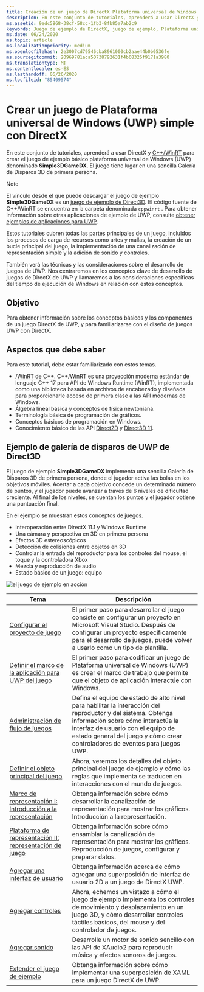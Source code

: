 ```yaml
---
title: Creación de un juego de DirectX Plataforma universal de Windows (UWP)
description: En este conjunto de tutoriales, aprenderá a usar DirectX y [C++/WinRT](/windows/uwp/cpp-and-winrt-apis/) para crear el juego de ejemplo básico plataforma universal de Windows (UWP) denominado **Simple3DGameDX**.
ms.assetid: 9edc5868-38cf-58cc-1fb3-8fb85a7ab2c9
keywords: Juego de ejemplo de DirectX, juego de ejemplo, Plataforma universal de Windows (UWP), juego Direct3D 11
ms.date: 06/24/2020
ms.topic: article
ms.localizationpriority: medium
ms.openlocfilehash: 2e3007cd79546cba8961000cb2aae44b0b0536fe
ms.sourcegitcommit: 20969781aca50738792631f4b68326f9171a3980
ms.translationtype: MT
ms.contentlocale: es-ES
ms.lasthandoff: 06/26/2020
ms.locfileid: "85409574"
---
```

# <a name="create-a-simple-universal-windows-platform-uwp-game-with-directx"></a>Crear un juego de Plataforma universal de Windows (UWP) simple con DirectX

En este conjunto de tutoriales, aprenderá a usar DirectX y [C++/WinRT](/windows/uwp/cpp-and-winrt-apis/) para crear el juego de ejemplo básico plataforma universal de Windows (UWP) denominado **Simple3DGameDX**. El juego tiene lugar en una sencilla Galería de Disparos 3D de primera persona.

> [!NOTE]
> El vínculo desde el que puede descargar el juego de ejemplo **Simple3DGameDX** es un [juego de ejemplo de Direct3D](/samples/microsoft/windows-universal-samples/simple3dgamedx/). El código fuente de C++/WinRT se encuentra en la carpeta denominada `cppwinrt` . Para obtener información sobre otras aplicaciones de ejemplo de UWP, consulte [obtener ejemplos de aplicaciones para UWP](/windows/uwp/get-started/get-uwp-app-samples).

Estos tutoriales cubren todas las partes principales de un juego, incluidos los procesos de carga de recursos como artes y mallas, la creación de un bucle principal del juego, la implementación de una canalización de representación simple y la adición de sonido y controles.

También verá las técnicas y las consideraciones sobre el desarrollo de juegos de UWP. Nos centraremos en los conceptos clave de desarrollo de juegos de DirectX de UWP y llamaremos a las consideraciones específicas del tiempo de ejecución de Windows en relación con estos conceptos.

## <a name="objective"></a>Objetivo

Para obtener información sobre los conceptos básicos y los componentes de un juego DirectX de UWP, y para familiarizarse con el diseño de juegos UWP con DirectX.

## <a name="what-you-need-to-know"></a>Aspectos que debe saber

Para este tutorial, debe estar familiarizado con estos temas.

- [/WinRT de C++](/windows/uwp/cpp-and-winrt-apis/). C++/WinRT es una proyección moderna estándar de lenguaje C++ 17 para API de Windows Runtime (WinRT), implementada como una biblioteca basada en archivos de encabezado y diseñada para proporcionarle acceso de primera clase a las API modernas de Windows.
- Álgebra lineal básica y conceptos de física newtoniana.
- Terminología básica de programación de gráficos.
- Conceptos básicos de programación en Windows.
- Conocimiento básico de las API [Direct2D](/windows/desktop/Direct2D/direct2d-portal) y [Direct3D 11](/windows/desktop/direct3d11/how-to-use-direct3d-11).

##  <a name="direct3d-uwp-shooting-gallery-sample"></a>Ejemplo de galería de disparos de UWP de Direct3D

El juego de ejemplo **Simple3DGameDX** implementa una sencilla Galería de Disparos 3D de primera persona, donde el jugador activa las bolas en los objetivos móviles. Acertar a cada objetivo concede un determinado número de puntos, y el jugador puede avanzar a través de 6 niveles de dificultad creciente. Al final de los niveles, se cuentan los puntos y el jugador obtiene una puntuación final.

En el ejemplo se muestran estos conceptos de juegos.

- Interoperación entre DirectX 11.1 y Windows Runtime
- Una cámara y perspectiva en 3D en primera persona
- Efectos 3D estereoscópicos
- Detección de colisiones entre objetos en 3D
- Controlar la entrada del reproductor para los controles del mouse, el toque y la controladora Xbox
- Mezcla y reproducción de audio
- Estado básico de un juego: equipo

![el juego de ejemplo en acción](images/simple-dx-game-overview.png)

|Tema|Descripción|
|-------|-------------|
|[Configurar el proyecto de juego](tutorial--setting-up-the-games-infrastructure.md)|El primer paso para desarrollar el juego consiste en configurar un proyecto en Microsoft Visual Studio. Después de configurar un proyecto específicamente para el desarrollo de juegos, puede volver a usarlo como un tipo de plantilla.|
|[Definir el marco de la aplicación para UWP del juego](tutorial--building-the-games-uwp-app-framework.md)|El primer paso para codificar un juego de Plataforma universal de Windows (UWP) es crear el marco de trabajo que permite que el objeto de aplicación interactúe con Windows.|
|[Administración de flujo de juegos](tutorial-game-flow-management.md)|Defina el equipo de estado de alto nivel para habilitar la interacción del reproductor y del sistema. Obtenga información sobre cómo interactúa la interfaz de usuario con el equipo de estado general del juego y cómo crear controladores de eventos para juegos UWP.|
|[Definir el objeto principal del juego](tutorial--defining-the-main-game-loop.md)|Ahora, veremos los detalles del objeto principal del juego de ejemplo y cómo las reglas que implementa se traducen en interacciones con el mundo de juegos.|
|[Marco de representación I: Introducción a la representación](tutorial--assembling-the-rendering-pipeline.md)|Obtenga información sobre cómo desarrollar la canalización de representación para mostrar los gráficos. Introducción a la representación.|
|[Plataforma de representación II: representación de juego](tutorial-game-rendering.md)|Obtenga información sobre cómo ensamblar la canalización de representación para mostrar los gráficos. Reproducción de juegos, configurar y preparar datos.|
|[Agregar una interfaz de usuario](tutorial--adding-a-user-interface.md)|Obtenga información acerca de cómo agregar una superposición de interfaz de usuario 2D a un juego de DirectX UWP.|
|[Agregar controles](tutorial--adding-controls.md)|Ahora, echemos un vistazo a cómo el juego de ejemplo implementa los controles de movimiento y desplazamiento en un juego 3D, y cómo desarrollar controles táctiles básicos, del mouse y del controlador de juegos.|
|[Agregar sonido](tutorial--adding-sound.md)|Desarrolle un motor de sonido sencillo con las API de XAudio2 para reproducir música y efectos sonoros de juegos.|
|[Extender el juego de ejemplo](tutorial-resources.md)|Obtenga información sobre cómo implementar una superposición de XAML para un juego DirectX de UWP.|
